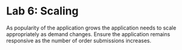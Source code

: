 # Lab 6: Scaling
As popularity of the application grows the application needs to scale appropriately as demand changes. Ensure the application remains responsive as the number of order submissions increases.
